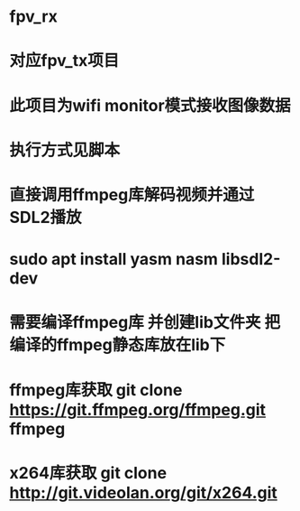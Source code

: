 # fpv_rx
# 对应fpv_tx项目
# 此项目为wifi monitor模式接收图像数据
# 执行方式见脚本
# 直接调用ffmpeg库解码视频并通过SDL2播放
# sudo apt install yasm nasm libsdl2-dev
# 需要编译ffmpeg库 并创建lib文件夹 把编译的ffmpeg静态库放在lib下
# ffmpeg库获取 git clone https://git.ffmpeg.org/ffmpeg.git ffmpeg
# x264库获取 git clone http://git.videolan.org/git/x264.git
